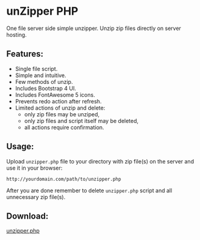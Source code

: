 # unZipper PHP
One file server side simple unzipper. Unzip zip files directly on server hosting.

## Features:
- Single file script.
- Simple and intuitive.
- Few methods of unzip.
- Includes Bootstrap 4 UI.
- Includes FontAwesome 5 icons.
- Prevents redo action after refresh.
- Limited actions of unzip and delete:
    - only zip files may be unziped,
    - only zip files and script itself may be deleted,
    - all actions require confirmation.

## Usage:
Upload `unzipper.php` file to your directory with zip file(s) on the server and use it in your browser:
```
http://yourdomain.com/path/to/unzipper.php
```

After you are done remember to delete `unzipper.php` script and all unnecessary zip file(s).

## Download:
[unzipper.php](https://raw.github.com/riwert/unzipper/master/unzipper.php)
